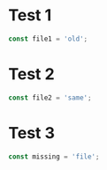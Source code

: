 # Test 1

```js snippet=file1.js
const file1 = 'old';
```

# Test 2

```js snippet=file2.js
const file2 = 'same';
```

# Test 3

```js snippet=missing.js
const missing = 'file';
```
